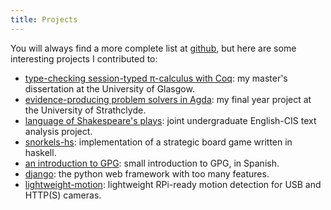 ```yaml
---
title: Projects
---
```


You will always find a more complete list at [github][github], but here are some
interesting projects I contributed to:

- [type-checking session-typed π-calculus with Coq][thesis]: my master's
  dissertation at the University of Glasgow.
- [evidence-producing problem solvers in Agda][report]: my final year project at
  the University of Strathclyde.
- [language of Shakespeare's plays][textlab]: joint undergraduate English-CIS
  text analysis project.
- [snorkels-hs][snorkels-hs]: implementation of a strategic board game
  written in haskell.
- [an introduction to GPG][GPG]: small introduction to GPG, in Spanish.
- [django][django]: the python web framework with too many features.
- [lightweight-motion][lm]: lightweight RPi-ready motion detection for USB and
  HTTP(S) cameras.

[github]: https://github.com/umazalakain/
[thesis]: /static/thesis.pdf
[report]: /static/report.pdf
[textlab]: http://losp.us
[snorkels-hs]: https://github.com/umazalakain/snorkels-hs
[gpg]: /static/gpg.pdf
[django]: https://code.djangoproject.com/query?owner=unaizalakain
[lm]: https://github.com/umazalakain/lightweight-motion
